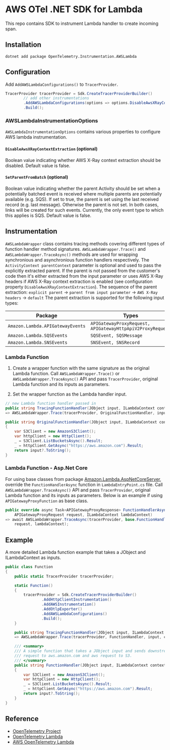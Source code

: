 # AWS OTel .NET SDK for Lambda

This repo contains SDK to instrument Lambda handler to create incoming span.

## Installation

```shell
dotnet add package OpenTelemetry.Instrumentation.AWSLambda
```

## Configuration

Add `AddAWSLambdaConfigurations()` to `TracerProvider`.

```csharp
TracerProvider tracerProvider = Sdk.CreateTracerProviderBuilder()
        // add other instrumentations
        .AddAWSLambdaConfigurations(options => options.DisableAwsXRayContextExtraction = true)
        .Build();
```

### AWSLambdaInstrumentationOptions

`AWSLambdaInstrumentationOptions` contains various properties to configure
AWS lambda instrumentation.

#### `DisableAwsXRayContextExtraction` (optional)

Boolean value indicating whether AWS X-Ray context extraction should be disabled.
Default value is false.

#### `SetParentFromBatch` (optional)

Boolean value indicating whether the parent Activity should be set when
a potentially batched event is received where multiple parents are potentially
available (e.g. SQS). If set to true, the parent is set using the last received
record (e.g. last message). Otherwise the parent is not set. In both cases, links
will be created for such events. Currently, the only event type to which this
applies is SQS. Default value is false.

## Instrumentation

`AWSLambdaWrapper` class contains tracing methods covering different types of
function handler method signatures. `AWSLambdaWrapper.Trace()` and
`AWSLambdaWrapper.TraceAsync()` methods are used for wrapping synchronious
and asynchronious function handlers respectively. The `ActivityContext parentContext`
parameter is optional and used to pass the explicitly extracted parent. If the parent
is not passed from the customer's code then it's either extracted from the
input parameter or uses AWS X-Ray headers if AWS X-Ray context extraction is
enabled (see configuration property `DisableAwsXRayContextExtraction`).
The sequence of the parent extraction:
`explicit parent` -> `parent from input parameter` -> `AWS X-Ray headers` -> `default`
The parent extraction is supported for the following input types:

| Package | Types |
|---------|-------|
| `Amazon.Lambda.APIGatewayEvents` | `APIGatewayProxyRequest, APIGatewayHttpApiV2ProxyRequest` |
| `Amazon.Lambda.SQSEvents` | `SQSEvent, SQSMessage` |
| `Amazon.Lambda.SNSEvents` | `SNSEvent, SNSRecord` |

### Lambda Function

1. Create a wrapper function with the same signature as the original Lambda function.
Call `AWSLambdaWrapper.Trace()` or `AWSLambdaWrapper.TraceAsync()` API and pass
`TracerProvider`, original Lambda function
and its inputs as parameters.

2. Set the wrapper function as the Lambda handler input.

```csharp
// new Lambda function handler passed in
public string TracingFunctionHandler(JObject input, ILambdaContext context)
=> AWSLambdaWrapper.Trace(tracerProvider, OriginalFunctionHandler, input, context);

public string OriginalFunctionHandler(JObject input, ILambdaContext context)
{
    var S3Client = new AmazonS3Client();
    var httpClient = new HttpClient();
    _ = S3Client.ListBucketsAsync().Result;
    _ = httpClient.GetAsync("https://aws.amazon.com").Result;
    return input?.ToString();
}
```

### Lambda Function - Asp.Net Core

For using base classes from package [Amazon.Lambda.AspNetCoreServer](https://github.com/aws/aws-lambda-dotnet/tree/master/Libraries/src/Amazon.Lambda.AspNetCoreServer#amazonlambdaaspnetcoreserver),
override the `FunctionHandlerAsync` function in `LambdaEntryPoint.cs` file. Call
`AWSLambdaWrapper.TraceAsync()` API and pass `TracerProvider`, original Lambda function
and its inputs as parameters. Below is an example if using `APIGatewayProxyFunction`
as base class.

```csharp
public override async Task<APIGatewayProxyResponse> FunctionHandlerAsync(
    APIGatewayProxyRequest request, ILambdaContext lambdaContext)
=> await AWSLambdaWrapper.TraceAsync(tracerProvider, base.FunctionHandlerAsync,
    request, lambdaContext);
```

## Example

A more detailed Lambda function example that takes a JObject and ILambdaContext
as inputs.

```csharp
public class Function
{
    public static TracerProvider tracerProvider;

    static Function()
    {
        tracerProvider = Sdk.CreateTracerProviderBuilder()
                .AddHttpClientInstrumentation()
                .AddAWSInstrumentation()
                .AddOtlpExporter()
                .AddAWSLambdaConfigurations()
                .Build();
    }

    public string TracingFunctionHandler(JObject input, ILambdaContext context)
    => AWSLambdaWrapper.Trace(tracerProvider, FunctionHandler, input, context);

    /// <summary>
    /// A simple function that takes a JObject input and sends downstream http
    /// request to aws.amazon.com and aws request to S3.
    /// </summary>
    public string FunctionHandler(JObject input, ILambdaContext context)
    {
        var S3Client = new AmazonS3Client();
        var httpClient = new HttpClient();
        _ = S3Client.ListBucketsAsync().Result;
        _ = httpClient.GetAsync("https://aws.amazon.com").Result;
        return input?.ToString();
    }
}
```

## Reference

* [OpenTelemetry Project](https://opentelemetry.io/)
* [OpenTelemetry Lambda](https://github.com/open-telemetry/opentelemetry-lambda)
* [AWS OpenTelemetry Lambda](https://github.com/aws-observability/aws-otel-lambda)
